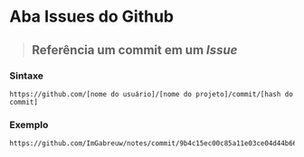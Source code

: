 # Aba Issues do Github

> ## **Referência um commit em um *Issue***

### Sintaxe

```
https://github.com/[nome do usuário]/[nome do projeto]/commit/[hash do commit]
```

### Exemplo

```
https://github.com/ImGabreuw/notes/commit/9b4c15ec00c85a11e03ce04d44b66905e31cbbd1
```